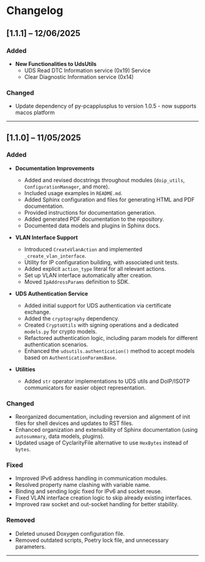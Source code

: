 # Changelog  

## [1.1.1] – 12/06/2025
  
### Added  
- **New Functionalities to UdsUtils**
  - UDS Read DTC Information service (0x19) Service
  - Clear Diagnostic Information service (0x14)
  
### Changed  
  
- Update dependency of py-pcapplusplus to version 1.0.5 - now supports macos platform

---  

## [1.1.0] – 11/05/2025
  
### Added  
  
- **Documentation Improvements**  
  - Added and revised docstrings throughout modules (`doip_utils`, `ConfigurationManager`, and more).  
  - Included usage examples in `README.md`.  
  - Added Sphinx configuration and files for generating HTML and PDF documentation.  
  - Provided instructions for documentation generation.  
  - Added generated PDF documentation to the repository.  
  - Documented data models and plugins in Sphinx docs.  
  
- **VLAN Interface Support**  
  - Introduced `CreateVlanAction` and implemented `_create_vlan_interface`.  
  - Utility for IP configuration building, with associated unit tests.  
  - Added explicit `action_type` literal for all relevant actions.  
  - Set up VLAN interface automatically after creation.  
  - Moved `IpAddressParams` definition to SDK.  
  
- **UDS Authentication Service**  
  - Added initial support for UDS authentication via certificate exchange.  
  - Added the `cryptography` dependency.  
  - Created `CryptoUtils` with signing operations and a dedicated `models.py` for crypto models.  
  - Refactored authentication logic, including param models for different authentication scenarios.  
  - Enhanced the `udsutils.authentication()` method to accept models based on `AuthenticationParamsBase`.  
  
- **Utilities**  
  - Added `str` operator implementations to UDS utils and DoIP/ISOTP communicators for easier object representation.  
  
### Changed  
  
- Reorganized documentation, including reversion and alignment of init files for shell devices and updates to RST files.  
- Enhanced organization and extensibility of Sphinx documentation (using `autosummary`, data models, plugins).  
- Updated usage of CyclarityFile alternative to use `HexBytes` instead of `bytes`.  
  
### Fixed  
  
- Improved IPv6 address handling in communication modules.  
- Resolved property name clashing with variable name.  
- Binding and sending logic fixed for IPv6 and socket reuse.  
- Fixed VLAN interface creation logic to skip already existing interfaces.  
- Improved raw socket and out-socket handling for better stability.  
  
### Removed  
  
- Deleted unused Doxygen configuration file.  
- Removed outdated scripts, Poetry lock file, and unnecessary parameters.  
  
---  
  